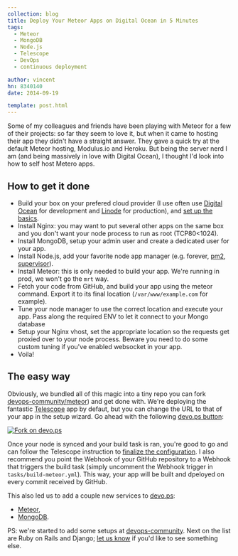 ```yaml
---
collection: blog
title: Deploy Your Meteor Apps on Digital Ocean in 5 Minutes
tags:
  - Meteor
  - MongoDB
  - Node.js
  - Telescope
  - DevOps
  - continuous deployment

author: vincent
hn: 8340140
date: 2014-09-19

template: post.html
---
```


Some of my colleagues and friends have been playing with Meteor for a few of their projects: so far they seem to love it, but when it came to hosting their app they didn't have a straight answer. They gave a quick try at the default Meteor hosting, Modulus.io and Heroku. But being the server nerd I am (and being massively in love with Digital Ocean), I thought I'd look into how to self host Metero apps.

## How to get it done

- Build your box on your prefered cloud provider (I use often use [Digital Ocean](http://digitalocean.com) for development and [Linode](http://Linode.com) for production), and [set up the basics](http://devo.ps/blog/basic-setup-for-a-new-linux-server/).
- Install Nginx: you may want to put several other apps on the same box and you don't want your node process to run as root (TCP80<1024).
- Install MongoDB, setup your admin user and create a dedicated user for your app.
- Install Node.js, add your favorite node app manager (e.g. forever, [pm2](http://devo.ps/blog/goodbye-node-forever-hello-pm2/), [supervisor](http://supervisord.org/)).
- Install Meteor: this is only needed to build your app. We're running in prod, we won't go the `mrt` way.
- Fetch your code from GitHub, and build your app  using the meteor command. Export it to its final location (`/var/www/example.com` for example).
- Tune your node manager to use the correct location and execute your app. Pass along the required ENV to let it connect to your Mongo database
- Setup your Nginx vhost, set the appropriate location so the requests get proxied over to your node process. Beware you need to do some custom tuning if you've enabled websocket in your app.
- Voila!

## The easy way

Obviously, we bundled all of this magic into a tiny repo you can fork [devops-community/meteor](https://github.com/devops-community/meteor)) and get done with. We're deploying the fantastic [Telescope](http://telesc.pe) app by defaut, but you can change the URL to that of your app in the setup wizard. Go ahead with the following [devo.ps button](http://devo.ps/blog/one-click-deploy-of-your-infrastructure/):

<a href='https://app.devo.ps/#/fork?git_url=https://github.com/devops-community/meteor' target='_blank'>![Fork on devo.ps](https://app.devo.ps/assets/images/fork.png)</a>

Once your node is synced and your build task is ran, you're good to go and can follow the Telescope instruction to [finalize the configuration](http://www.telesc.pe/docs/configuring-telescope/). I also recommend you point the Webhook of your GitHub repository to a Webhook that triggers the build task (simply uncomment the Webhook trigger in `tasks/build-meteor.yml`). This way, your app will be built and dpeloyed on every commit received by GitHub.

This also led us to add a couple new services to [devo.ps](http://devo.ps):

- [Meteor](http://docs.devo.ps/services/meteor/),
- [MongoDB](http://docs.devo.ps/services/mongodb/).

PS: we're started to add some setups at [devops-community](https://github.com/devops-community). Next on the list are Ruby on Rails and Django; [let us know](http://twitter.com/devo_ps) if you'd like to see something else.

